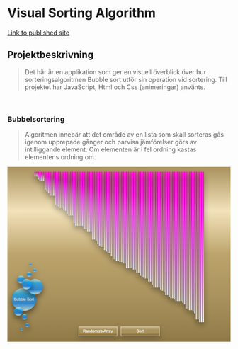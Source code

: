 # Visual Sorting Algorithm

[Link to published site](https://annaaxelsson051.github.io/Visual-Sorting-Algorithms/)

## Projektbeskrivning

> Det här är en applikation som ger en visuell överblick över hur sorteringsalgoritmen Bubble sort utför sin operation vid sortering. Till projektet har JavaScript, Html och Css (animeringar) använts.   
</br>

### Bubbelsortering

> Algoritmen innebär att det område av en lista som skall sorteras gås igenom upprepade gånger och parvisa jämförelser görs av intilliggande element. Om elementen är i fel ordning kastas elementens ordning om.

![alt text for screen readers](Bubble-sort3.png "Bubble sort")


